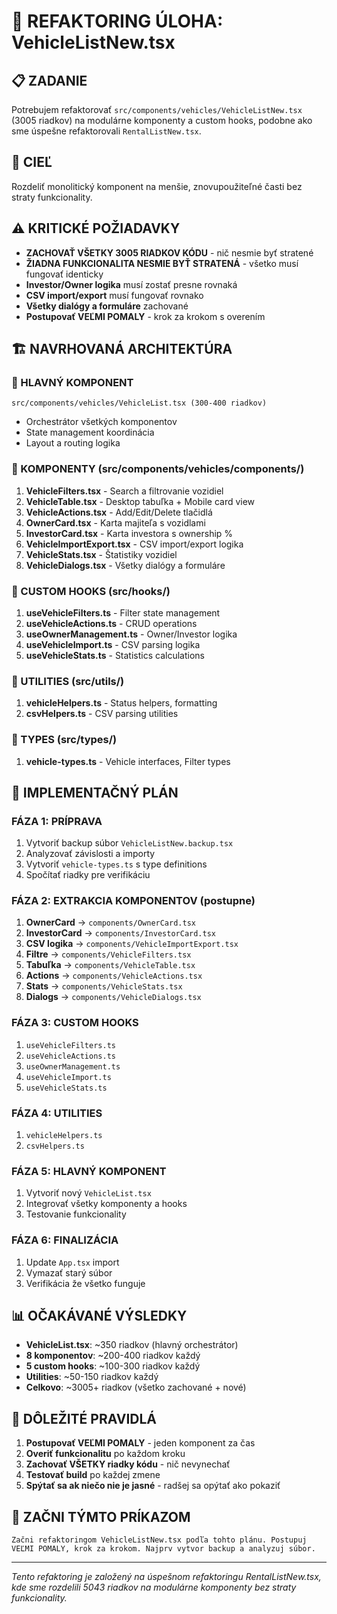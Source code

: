 # 🚀 REFAKTORING ÚLOHA: VehicleListNew.tsx

## 📋 ZADANIE
Potrebujem refaktorovať `src/components/vehicles/VehicleListNew.tsx` (3005 riadkov) na modulárne komponenty a custom hooks, podobne ako sme úspešne refaktorovali `RentalListNew.tsx`.

## 🎯 CIEĽ
Rozdeliť monolitický komponent na menšie, znovupoužiteľné časti bez straty funkcionality.

## ⚠️ KRITICKÉ POŽIADAVKY
- **ZACHOVAŤ VŠETKY 3005 RIADKOV KÓDU** - nič nesmie byť stratené
- **ŽIADNA FUNKCIONALITA NESMIE BYŤ STRATENÁ** - všetko musí fungovať identicky
- **Investor/Owner logika** musí zostať presne rovnaká
- **CSV import/export** musí fungovať rovnako
- **Všetky dialógy a formuláre** zachované
- **Postupovať VEĽMI POMALY** - krok za krokom s overením

## 🏗️ NAVRHOVANÁ ARCHITEKTÚRA

### 📁 HLAVNÝ KOMPONENT
```
src/components/vehicles/VehicleList.tsx (300-400 riadkov)
```
- Orchestrátor všetkých komponentov
- State management koordinácia
- Layout a routing logika

### 📁 KOMPONENTY (src/components/vehicles/components/)
1. **VehicleFilters.tsx** - Search a filtrovanie vozidiel
2. **VehicleTable.tsx** - Desktop tabuľka + Mobile card view
3. **VehicleActions.tsx** - Add/Edit/Delete tlačidlá
4. **OwnerCard.tsx** - Karta majiteľa s vozidlami
5. **InvestorCard.tsx** - Karta investora s ownership %
6. **VehicleImportExport.tsx** - CSV import/export logika
7. **VehicleStats.tsx** - Štatistiky vozidiel
8. **VehicleDialogs.tsx** - Všetky dialógy a formuláre

### 📁 CUSTOM HOOKS (src/hooks/)
1. **useVehicleFilters.ts** - Filter state management
2. **useVehicleActions.ts** - CRUD operations
3. **useOwnerManagement.ts** - Owner/Investor logika
4. **useVehicleImport.ts** - CSV parsing logika
5. **useVehicleStats.ts** - Statistics calculations

### 📁 UTILITIES (src/utils/)
1. **vehicleHelpers.ts** - Status helpers, formatting
2. **csvHelpers.ts** - CSV parsing utilities

### 📁 TYPES (src/types/)
1. **vehicle-types.ts** - Vehicle interfaces, Filter types

## 🔧 IMPLEMENTAČNÝ PLÁN

### FÁZA 1: PRÍPRAVA
1. Vytvoriť backup súbor `VehicleListNew.backup.tsx`
2. Analyzovať závislosti a importy
3. Vytvoriť `vehicle-types.ts` s type definitions
4. Spočítať riadky pre verifikáciu

### FÁZA 2: EXTRAKCIA KOMPONENTOV (postupne)
1. **OwnerCard** → `components/OwnerCard.tsx`
2. **InvestorCard** → `components/InvestorCard.tsx`
3. **CSV logika** → `components/VehicleImportExport.tsx`
4. **Filtre** → `components/VehicleFilters.tsx`
5. **Tabuľka** → `components/VehicleTable.tsx`
6. **Actions** → `components/VehicleActions.tsx`
7. **Stats** → `components/VehicleStats.tsx`
8. **Dialogs** → `components/VehicleDialogs.tsx`

### FÁZA 3: CUSTOM HOOKS
1. `useVehicleFilters.ts`
2. `useVehicleActions.ts`
3. `useOwnerManagement.ts`
4. `useVehicleImport.ts`
5. `useVehicleStats.ts`

### FÁZA 4: UTILITIES
1. `vehicleHelpers.ts`
2. `csvHelpers.ts`

### FÁZA 5: HLAVNÝ KOMPONENT
1. Vytvoriť nový `VehicleList.tsx`
2. Integrovať všetky komponenty a hooks
3. Testovanie funkcionality

### FÁZA 6: FINALIZÁCIA
1. Update `App.tsx` import
2. Vymazať starý súbor
3. Verifikácia že všetko funguje

## 📊 OČAKÁVANÉ VÝSLEDKY
- **VehicleList.tsx**: ~350 riadkov (hlavný orchestrátor)
- **8 komponentov**: ~200-400 riadkov každý
- **5 custom hooks**: ~100-300 riadkov každý
- **Utilities**: ~50-150 riadkov každý
- **Celkovo**: ~3005+ riadkov (všetko zachované + nové)

## 🚨 DÔLEŽITÉ PRAVIDLÁ
1. **Postupovať VEĽMI POMALY** - jeden komponent za čas
2. **Overiť funkcionalitu** po každom kroku
3. **Zachovať VŠETKY riadky kódu** - nič nevynechať
4. **Testovať build** po každej zmene
5. **Spýtať sa ak niečo nie je jasné** - radšej sa opýtať ako pokaziť

## 🎯 ZAČNI TÝMTO PRÍKAZOM
```
Začni refaktoringom VehicleListNew.tsx podľa tohto plánu. Postupuj VEĽMI POMALY, krok za krokom. Najprv vytvor backup a analyzuj súbor.
```

---
*Tento refaktoring je založený na úspešnom refaktoringu RentalListNew.tsx, kde sme rozdelili 5043 riadkov na modulárne komponenty bez straty funkcionality.*
